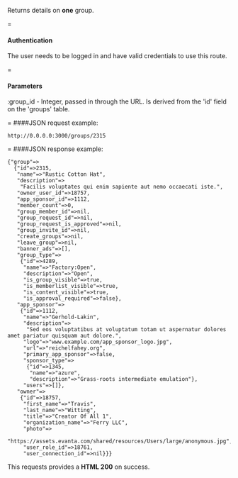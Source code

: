 Returns details on **one** group.

=
#### Authentication

The user needs to be logged in and have valid credentials to use this route.

=
#### Parameters

:group_id - Integer, passed in through the URL. Is derived from the 'id' field on the 'groups' table.

=
####JSON request example:
```
http://0.0.0.0:3000/groups/2315
```

=
####JSON response example:

```
{"group"=>
  {"id"=>2315,
   "name"=>"Rustic Cotton Hat",
   "description"=>
    "Facilis voluptates qui enim sapiente aut nemo occaecati iste.",
   "owner_user_id"=>18757,
   "app_sponsor_id"=>1112,
   "member_count"=>0,
   "group_member_id"=>nil,
   "group_request_id"=>nil,
   "group_request_is_approved"=>nil,
   "group_invite_id"=>nil,
   "create_groups"=>nil,
   "leave_group"=>nil,
   "banner_ads"=>[],
   "group_type"=>
    {"id"=>4289,
     "name"=>"Factory:Open",
     "description"=>"Open",
     "is_group_visible"=>true,
     "is_memberlist_visible"=>true,
     "is_content_visible"=>true,
     "is_approval_required"=>false},
   "app_sponsor"=>
    {"id"=>1112,
     "name"=>"Gerhold-Lakin",
     "description"=>
      "Sed eos voluptatibus at voluptatum totam ut aspernatur dolores amet pariatur quisquam aut dolore.",
     "logo"=>"www.example.com/app_sponsor_logo.jpg",
     "url"=>"reichelfahey.org",
     "primary_app_sponsor"=>false,
     "sponsor_type"=>
      {"id"=>1345,
       "name"=>"azure",
       "description"=>"Grass-roots intermediate emulation"},
     "users"=>[]},
   "owner"=>
    {"id"=>18757,
     "first_name"=>"Travis",
     "last_name"=>"Witting",
     "title"=>"Creator Of All 1",
     "organization_name"=>"Ferry LLC",
     "photo"=>
      "https://assets.evanta.com/shared/resources/Users/large/anonymous.jpg",
     "user_role_id"=>18761,
     "user_connection_id"=>nil}}}
```

This requests provides a <strong>HTML 200</strong> on success.
